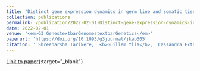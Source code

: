 ```yaml
---
title: "Distinct gene expression dynamics in germ line and somatic tissue during ovariole morphogenesis in Drosophila melanogaster"
collection: publications
permalink: /publication/2022-02-01-Distinct-gene-expression-dynamics-in-germ-line-and-somatic-tissue-during-ovariole-morphogenesis-in-Drosophila-melanogaster
date: 2022-02-01
venue: '<em>G3 GenestextbarGenomestextbarGenetics</em>'
paperurl: 'https://doi.org/10.1093/g3journal/jkab305'
citation: ' Shreeharsha Tarikere,  <b>Guillem Ylla</b>,  Cassandra Extavour, &quot;Distinct gene expression dynamics in germ line and somatic tissue during ovariole morphogenesis in Drosophila melanogaster.&quot; <em>G3 GenestextbarGenomestextbarGenetics</em>, 2022.'
---
```

[Link to paper](https://doi.org/10.1093/g3journal/jkab305){:target="_blank"}
